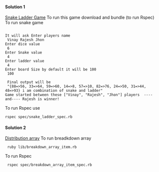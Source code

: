 
#### Solution 1
[Snake Ladder Game](https://github.com/vgvinay2/Assignment/blob/master/lib/snake_ladder.rb)
 To run this game download and bundle (to run Rspec)
 To run snake game 
 ```console

 It will ask Enter players name 
  Vinay Rajesh Jhon
 Enter dice value
  6
 Enter Snake value
  4
 Enter ladder value
  4
 Enter board Size by default it will be 100
  100
 
  Final output will be 
  "{88=>56, 33=>64, 59=>60, 14=>8, 57=>10, 82=>76, 24=>50, 31=>44, 48=>93} i am combination of snake and ladder"
 Game started between these ["Vinay", "Rajesh", "Jhon"] players  ----and---- Rajesh is winner!
 ```
 To run Rspec use 
 ```console
 rspec spec/snake_ladder_spec.rb
```

#### Solution 2
[Distribution array](https://github.com/vgvinay2/Assignment/blob/master/lib/breakdown_array_item.rb)
To run breadkdown array
```console
 ruby lib/breakdown_array_item.rb 
```
To run Rspec 
```console
 rspec spec/breakdown_array_item_spec.rb
```
